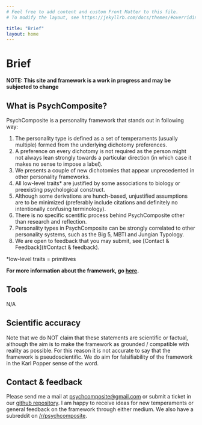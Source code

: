 ```yaml
---
# Feel free to add content and custom Front Matter to this file.
# To modify the layout, see https://jekyllrb.com/docs/themes/#overriding-theme-defaults

title: "Brief"
layout: home
---
```


# Brief

**NOTE: This site and framework is a work in progress and may be subjected to change**

## What is PsychComposite?

PsychComposite is a personality framework that stands out in following way:

1. The personality type is defined as a set of temperaments (usually multiple) formed from the underlying dichotomy preferences.
2. A preference on every dichotomy is not required as the person might not always lean strongly towards a particular direction (in which case it makes no sense to impose a label).
3. We presents a couple of new dichotomies that appear unprecedented in other personality frameworks.
4. All low-level traits* are justified by some associations to biology or preexisting psychological construct.
5. Although some derivations are hunch-based, unjustified assumptions are to be minimized (preferably include citations and definitely no intentionally confusing terminology).
6. There is no specific scentific process behind PsychComposite other than research and reflection.
7. Personality types in PsychComposite can be strongly correlated to other personality systems, such as the Big 5, MBTI and Jungian Typology.
8. We are open to feedback that you may submit, see [Contact & Feedback](#Contact & feedback).

*low-level traits = primitives

**For more information about the framework, go [here](/framework).**

## Tools

N/A

## Scientific accuracy

Note that we do NOT claim that these statements are scientific or factual, although the aim is to make the framework as grounded / compatible with reality as possible.
For this reason it is not accurate to say that the framework is pseudoscientific.
We do aim for falsifiability of the framework in the Karl Popper sense of the word.

## Contact & feedback

Please send me a mail at psychcomposite@gmail.com or submit a ticket in our [github repository](https://github.com/psychcomposite/psychcomposite.github.io).
I am happy to receive ideas for new temperaments or general feedback on the framework through either medium.
We also have a subreddit on [/r/psychcomposite](https://www.reddit.com/r/psychcomposite).
